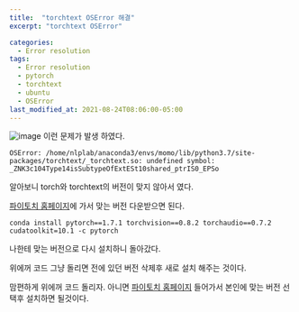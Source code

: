 ```yaml
---
title:  "torchtext OSError 해결"
excerpt: "torchtext OSError"

categories:
  - Error resolution
tags:
  - Error resolution
  - pytorch
  - torchtext
  - ubuntu
  - OSError
last_modified_at: 2021-08-24T08:06:00-05:00
---
```


![image](https://user-images.githubusercontent.com/60643542/130584545-afcd71da-fbe3-4f96-88fa-1a406bff0b97.png)
이런 문제가 발생 하였다. 

```
OSError: /home/nlplab/anaconda3/envs/momo/lib/python3.7/site-packages/torchtext/_torchtext.so: undefined symbol: _ZNK3c104Type14isSubtypeOfExtESt10shared_ptrIS0_EPSo 
```

알아보니 torch와 torchtext의 버전이 맞지 않아서 였다. 

[파이토치 홈페이지](https://pytorch.org/get-started/locally/)에 가서 맞는 버전 다운받으면 된다. 



 
```
conda install pytorch==1.7.1 torchvision==0.8.2 torchaudio==0.7.2 cudatoolkit=10.1 -c pytorch
```

나한테 맞는 버전으로 다시 설치하니 돌아갔다.

 

위에꺼 코드 그냥 돌리면 전에 있던 버전 삭제후 새로 설치 해주는 것이다.

 

맘편하게 위에꺼 코드 돌리자. 아니면 [파이토치 홈페이지](https://pytorch.org/get-started/locally/) 들어가서 본인에 맞는 버전 선택후 설치하면 될것이다. 

